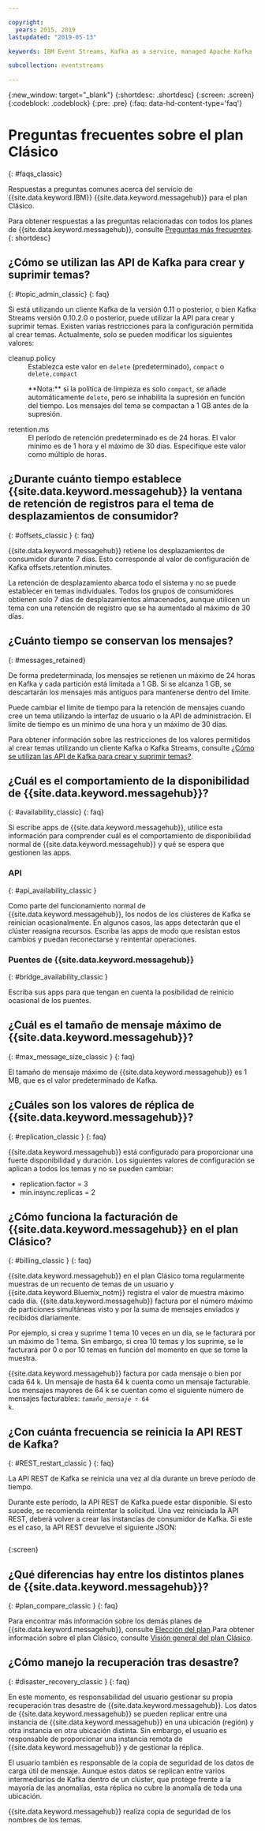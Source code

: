 ```yaml
---

copyright:
  years: 2015, 2019
lastupdated: "2019-05-13"

keywords: IBM Event Streams, Kafka as a service, managed Apache Kafka

subcollection: eventstreams

---
```


{:new_window: target="_blank"}
{:shortdesc: .shortdesc}
{:screen: .screen}
{:codeblock: .codeblock}
{:pre: .pre}
{:faq: data-hd-content-type='faq'}

# Preguntas frecuentes sobre el plan Clásico 
{: #faqs_classic}

Respuestas a preguntas comunes acerca del servicio de {{site.data.keyword.IBM}} {{site.data.keyword.messagehub}} para el plan Clásico.

Para obtener respuestas a las preguntas relacionadas con todos los planes de {{site.data.keyword.messagehub}}, consulte [Preguntas más frecuentes](docs/services/EventStreams?topic=eventstreams-faqs#faqs).
{: shortdesc}

<!--17/10/17 - Karen: same info duplicated at messagehub104 -->
## ¿Cómo se utilizan las API de Kafka para crear y suprimir temas?
{: #topic_admin_classic}
{: faq}

Si está utilizando un cliente Kafka de la versión 0.11 o posterior, o bien Kafka Streams versión 0.10.2.0 o posterior, puede utilizar la API para crear y suprimir temas. Existen varias restricciones para la configuración permitida al crear temas. Actualmente, solo se pueden modificar los siguientes valores:

<dl>
<dt>cleanup.policy</dt>
<dd>Establezca este valor en <code>delete</code> (predeterminado), <code>compact</code> o <code>delete,compact</code>
<p>**Nota:**
si la política de limpieza es solo <code>compact</code>, se añade automáticamente <code>delete</code>, pero se inhabilita la supresión en función del tiempo. Los mensajes del tema se compactan a 1 GB antes de la supresión.</p>
</dd>

<dt>retention.ms</dt>
<dd>El período de retención predeterminado es de 24 horas. El valor mínimo es de 1 hora y el máximo de 30 días. Especifique este valor como múltiplo de horas.
</dd>
</dl>


## ¿Durante cuánto tiempo establece {{site.data.keyword.messagehub}} la ventana de retención de registros para el tema de desplazamientos de consumidor?
{: #offsets_classic }
{: faq}

{{site.data.keyword.messagehub}} retiene los desplazamientos de consumidor durante 7 días. Esto corresponde al valor de configuración de Kafka offsets.retention.minutes. 

La retención de desplazamiento abarca todo el sistema y no se puede establecer en temas individuales. Todos los grupos de consumidores obtienen solo 7 días de desplazamientos almacenados, aunque utilicen un tema con una retención de registro que se ha aumentado al máximo de 30 días. 

<!--following message retention info duplicted in eventstreams057 and evenstreams108-->

## ¿Cuánto tiempo se conservan los mensajes?
{: #messages_retained}

De forma predeterminada, los mensajes se retienen un máximo de 24 horas
en Kafka y cada partición está limitada a 1 GB. Si se alcanza 1 GB, se descartarán los mensajes más antiguos para mantenerse dentro
del límite.

Puede cambiar el límite de tiempo para la retención de mensajes cuando cree un tema utilizando la interfaz de usuario o la API de administración. El límite de tiempo es un mínimo de una hora y un máximo de 30 días.

Para obtener información sobre las restricciones de los valores permitidos al crear temas utilizando un cliente Kafka o Kafka Streams, consulte [¿Cómo se utilizan las API de Kafka para crear y suprimir temas?](/docs/services/EventStreams?topic=eventstreams-faqs_classic#topic_admin_classic).


## ¿Cuál es el comportamiento de la disponibilidad de {{site.data.keyword.messagehub}}?
{: #availability_classic}
{: faq}

Si escribe apps de {{site.data.keyword.messagehub}}, utilice esta información para comprender cuál es el comportamiento de disponibilidad normal de {{site.data.keyword.messagehub}} y qué se espera que gestionen las apps.

### API
{: #api_availability_classic }

Como parte del funcionamiento normal de {{site.data.keyword.messagehub}}, los nodos de los clústeres de Kafka se reinician ocasionalmente.
En algunos casos, las apps detectarán que el clúster reasigna recursos. Escriba las apps de modo que resistan estos cambios y puedan reconectarse y reintentar operaciones.

### Puentes de {{site.data.keyword.messagehub}} 
{: #bridge_availability_classic }

Escriba sus apps para que tengan en cuenta la posibilidad de reinicio ocasional de los puentes.

## ¿Cuál es el tamaño de mensaje máximo de {{site.data.keyword.messagehub}}? 
{: #max_message_size_classic }
{: faq}

El tamaño de mensaje máximo de {{site.data.keyword.messagehub}} es 1 MB, que es el valor predeterminado de Kafka. 

## ¿Cuáles son los valores de réplica de {{site.data.keyword.messagehub}}? 
{: #replication_classic }
{: faq}

{{site.data.keyword.messagehub}} está configurado para proporcionar una fuerte disponibilidad y duración.
Los siguientes valores de configuración se aplican a todos los temas y no se pueden cambiar:
* replication.factor = 3
* min.insync.replicas = 2

## ¿Cómo funciona la facturación de {{site.data.keyword.messagehub}} en el plan Clásico? 
{: #billing_classic }
{: faq}

{{site.data.keyword.messagehub}} en el plan Clásico toma regularmente muestras de un recuento de temas de un usuario y {{site.data.keyword.Bluemix_notm}} registra el valor de muestra máximo cada día. {{site.data.keyword.messagehub}} factura por el número máximo de particiones simultáneas visto y por la suma de mensajes enviados y recibidos diariamente.

Por ejemplo, si crea y suprime 1 tema 10 veces en un día, se le facturará por un máximo de 1 tema. Sin embargo, si crea 10 temas y los suprime, se le facturará por 0 o por 10 temas en función del momento en que se tome la muestra.

{{site.data.keyword.messagehub}} factura por cada mensaje o bien por cada 64 k. Un mensaje de hasta 64 k cuenta como un mensaje facturable. Los mensajes mayores de 64 k se cuentan como el siguiente número de mensajes facturables: <code><var class="keyword varname">tamaño_mensaje</var> &divide; 64 k</code>.

<!--12/04/18 - Karen: same info duplicated at messagehub057 -->
## ¿Con cuánta frecuencia se reinicia la API REST de Kafka? 
{: #REST_restart_classic }
{: faq}

La API REST de Kafka se reinicia una vez al día durante un breve período de tiempo. 

Durante este período, la API REST de Kafka puede estar disponible. Si esto sucede, se recomienda reintentar la solicitud. Una vez reiniciada la API REST, deberá volver a crear las instancias de consumidor de Kafka. Si este es el caso, la API REST devuelve el siguiente JSON:

```'{"error_code":40403,"message":"Consumer instance not found."}'
```
{:screen}

## ¿Qué diferencias hay entre los distintos planes de {{site.data.keyword.messagehub}}?
{: #plan_compare_classic }
{: faq}

Para encontrar más información sobre los demás planes de {{site.data.keyword.messagehub}}, consulte [Elección del plan](/docs/services/EventStreams?topic=eventstreams-plan_choose).Para obtener información sobre el plan Clásico, consulte [Visión general del plan Clásico](/docs/services/EventStreams?topic=eventstreams-plan_choose_classic#plan_choose_classic).


## ¿Cómo manejo la recuperación tras desastre?
{: #disaster_recovery_classic }
{: faq}

En este momento, es responsabilidad del usuario gestionar su propia recuperación tras desastre de {{site.data.keyword.messagehub}}. Los datos de {{site.data.keyword.messagehub}} se pueden replicar entre una instancia de {{site.data.keyword.messagehub}} en una ubicación (región) y otra instancia en otra ubicación distinta. Sin embargo, el usuario es responsable de proporcionar una instancia remota de {{site.data.keyword.messagehub}} y de gestionar la réplica.

El usuario también es responsable de la copia de seguridad de los datos de carga útil de mensaje. Aunque estos datos se replican entre varios intermediarios de Kafka dentro de un clúster, que protege frente a la mayoría de las anomalías, esta réplica no cubre la anomalía de toda una ubicación. 

{{site.data.keyword.messagehub}} realiza copia de seguridad de los nombres de los temas.















